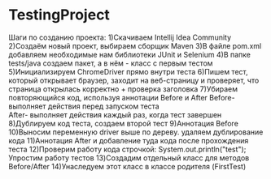 # TestingProject
Шаги по созданию проекта:
1)Скачиваем Intellij Idea Community
2)Создаём новый проект, выбираем сборщик Maven
3)В файле pom.xml добавляем необходимые нам библиотеки JUnit и Selenium
4)В папке tests/java создаем пакет, а в нём - класс с первым тестом
5)Инициализируем ChromeDriver прямо внутри теста
6)Пишем тест, который открывает браузер, заходит на веб-страницу и проверяет, что страница открылась корректно + проверка заголовка
7)Убираем повторяющийся код, используя аннотации Before и After
Before- выполняет действия перед запуском теста  
After- выполняет действия каждый раз, когда тест завершен
8)Дублируем код теста, создаем второй тест
9)Аннотация Before
10)Выносим переменную driver выше по дереву. удаляем дублирование кода
11)Аннотация After и добавление туда кода после прохождения теста
12)Проверим работу кода строчкой: System.out.println("test");
Упростим работу тестов
13)Создадим отдельный класс для методов Before/After
14)Унаследуем этот класс в классе родителя (FirstTest)